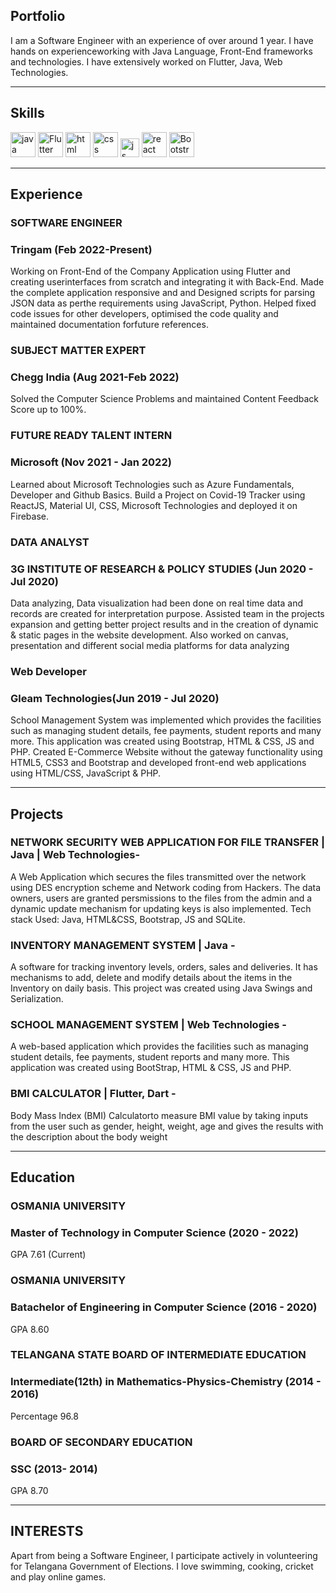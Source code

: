 ## Portfolio

I am a Software Engineer with an experience of over around 1 year. I have hands on experienceworking with Java Language, Front-End frameworks and technologies. I have extensively worked on Flutter, Java, Web Technologies.

---

## Skills

<p align='left'>
<img src="https://en.wikipedia.org/wiki/Java_(programming_language)#/media/File:Java_programming_language_logo.svg" alt="java" width="40" height="40">
<img src="https://en.wikipedia.org/wiki/Flutter_(software)#/media/File:Google-flutter-logo.svg" alt="Flutter" width="40" height="40">
 <img src="https://upload.wikimedia.org/wikipedia/commons/thumb/6/61/HTML5_logo_and_wordmark.svg/2048px-HTML5_logo_and_wordmark.svg.png" alt="html" width="40" height="40">
  <img src='https://upload.wikimedia.org/wikipedia/commons/thumb/d/d5/CSS3_logo_and_wordmark.svg/1200px-CSS3_logo_and_wordmark.svg.png' alt="css" width="40" height="40">
 <img src='https://upload.wikimedia.org/wikipedia/commons/6/6a/JavaScript-logo.png' height='30' width='auto' alt="js">
 <img src="https://upload.wikimedia.org/wikipedia/commons/thumb/a/a7/React-icon.svg/1280px-React-icon.svg.png" alt="react" width="auto" height="40"/>
 <img src="https://en.wikipedia.org/wiki/Bootstrap_(front-end_framework)#/media/File:Bootstrap_logo.svg" alt="Bootstrap" width="40" height="40"/>
 </p>

---

## Experience

### **SOFTWARE ENGINEER**
### Tringam (Feb 2022-Present)

Working on Front-End of the Company Application using Flutter and creating userinterfaces from scratch and
integrating it with Back-End.
Made the complete application responsive and and Designed scripts for parsing JSON data as perthe requirements
using JavaScript, Python.
Helped fixed code issues for other developers, optimised the code quality and maintained documentation forfuture
references.

### **SUBJECT MATTER EXPERT**
### Chegg India (Aug 2021-Feb 2022)

Solved the Computer Science Problems and maintained Content Feedback Score up to 100%.

### **FUTURE READY TALENT INTERN**
### Microsoft (Nov 2021 - Jan 2022)

Learned about Microsoft Technologies such as Azure Fundamentals, Developer and Github Basics.
Build a Project on Covid-19 Tracker using ReactJS, Material UI, CSS, Microsoft Technologies and deployed it on
Firebase.

### **DATA ANALYST**
### 3G INSTITUTE OF RESEARCH & POLICY STUDIES (Jun 2020 - Jul 2020)

Data analyzing, Data visualization had been done on real time data and records are created for interpretation purpose. 
Assisted team in the projects expansion and getting better project results and in the creation of dynamic & static pages 
in the website development. Also worked on canvas, presentation and different social media platforms for data 
analyzing

### **Web Developer**
### Gleam Technologies(Jun 2019 - Jul 2020) 

School Management System was implemented which provides the facilities such as managing student details, fee 
payments, student reports and many more. This application was created using Bootstrap, HTML & CSS, JS and PHP.
Created E-Commerce Website without the gateway functionality using HTML5, CSS3 and Bootstrap and 
developed front-end web applications using HTML/CSS, JavaScript & PHP.

---

## Projects

### NETWORK SECURITY WEB APPLICATION FOR FILE TRANSFER | Java | Web Technologies-

A Web Application which secures the files transmitted over the network using DES encryption scheme and Network coding from Hackers. The data owners, users are granted persmissions to the files from the admin and a dynamic update mechanism for updating keys is also implemented. 
Tech stack Used: Java, HTML&CSS, Bootstrap, JS and SQLite.

### INVENTORY MANAGEMENT SYSTEM | Java -

A software for tracking inventory levels, orders, sales and deliveries. It has mechanisms to add, delete and modify details about the items in the Inventory on daily basis. This project was created using Java Swings and Serialization.

### SCHOOL MANAGEMENT SYSTEM | Web Technologies -

A web-based application which provides the facilities such as managing student details, fee payments, student reports and many more. This application was created using BootStrap, HTML & CSS, JS and PHP.

### BMI CALCULATOR | Flutter, Dart - 

Body Mass Index (BMI) Calculatorto measure BMI value by taking inputs from the user such as gender, height, weight,
age and gives the results with the description about the body weight

---

## Education

### **OSMANIA UNIVERSITY**
### Master of Technology in Computer Science (2020 - 2022)
GPA 7.61 (Current)

### **OSMANIA UNIVERSITY**
### Batachelor of Engineering in Computer Science (2016 - 2020)
GPA 8.60

### **TELANGANA STATE BOARD OF INTERMEDIATE EDUCATION**
### Intermediate(12th) in Mathematics-Physics-Chemistry (2014 - 2016)
Percentage 96.8

### **BOARD OF SECONDARY EDUCATION**
### SSC (2013- 2014)
GPA 8.70

---

## INTERESTS
Apart from being a Software Engineer, I participate actively in volunteering for Telangana Government of Elections. I love swimming, cooking, cricket and play online games.
